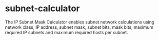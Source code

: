 # subnet-calculator
The IP Subnet Mask Calculator enables subnet network calculations using network class, IP address, subnet mask, subnet bits, mask bits, maximum required IP subnets and maximum required hosts per subnet.
